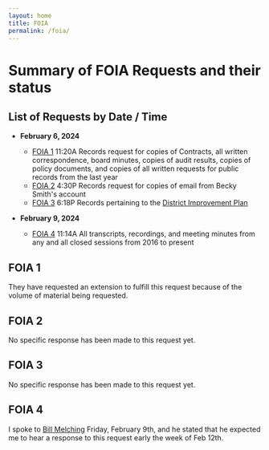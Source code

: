 ```yaml
---
layout: home
title: FOIA
permalink: /foia/
---
```


# Summary of FOIA Requests and their status

## List of Requests by Date / Time

- **February 6, 2024**
	- [FOIA 1](#foia-1) 11:20A Records request for copies of Contracts, all written correspondence, board minutes, copies of audit results, copies of policy documents, and copies of all written requests for public records from the last year
	- [FOIA 2](#foia-1) 4:30P Records request for copies of email from Becky Smith's account
	- [FOIA 3](#foia-1) 6:18P Records pertaining to the [District Improvement Plan](https://www.petoskeyschools.org/downloads/district_files/2023.2024_sip.pdf)


- **February 9, 2024**
	- [FOIA 4](#foia-1) 11:14A All transcripts, recordings, and meeting minutes from any and all closed sessions from 2016 to present


## FOIA 1

They have requested an extension to fulfill this request because of the volume of material being requested.

## FOIA 2

No specific response has been made to this request yet.

## FOIA 3

No specific response has been made to this request yet.

## FOIA 4

I spoke to [Bill Melching](/pspstaff/bill_melching) Friday, February 9th, and he stated that he expected me to hear a response to this request early the week of Feb 12th.